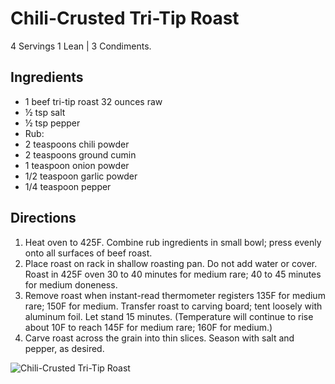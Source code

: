 # Chili-Crusted Tri-Tip Roast

4 Servings
1 Lean | 3 Condiments.

## Ingredients
* 1 beef tri-tip roast 32 ounces raw
* ½ tsp salt
* ½ tsp pepper
* Rub:
* 2 teaspoons chili powder
* 2 teaspoons ground cumin
* 1 teaspoon onion powder
* 1/2 teaspoon garlic powder
* 1/4 teaspoon pepper

## Directions
1. Heat oven to 425F. Combine rub ingredients in small bowl; press evenly onto all surfaces of beef roast.
2. Place roast on rack in shallow roasting pan. Do not add water or cover. Roast in 425F oven 30 to 40 minutes for medium rare; 40 to 45 minutes for medium doneness.
3. Remove roast when instant-read thermometer registers 135F for medium rare; 150F for medium. Transfer roast to carving board; tent loosely with aluminum foil. Let stand 15 minutes. (Temperature will continue to rise about 10F to reach 145F for medium rare; 160F for medium.)
4. Carve roast across the grain into thin slices. Season with salt and pepper, as desired.

![Chili-Crusted Tri-Tip Roast](./Chili-Crusted%20Tri-Tip%20Roast.png)

